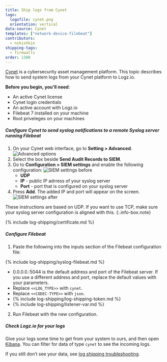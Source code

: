 ```yaml
---
title: Ship logs from Cynet
logo:
  logofile: cynet.png
  orientation: vertical
data-source: Cynet
templates: ["network-device-filebeat"]
contributors:
  - nshishkin
shipping-tags:
  - firewalls
order: 1380
---
```

[Cynet](https://www.cynet.com/platform/) is a cybersecurity asset management platform. This topic describes how to send system logs from your Cynet platform to Logz.io.

**Before you begin, you'll need**: 

* An active Cynet license
* Cynet login credentials 
* An active account with Logz.io
* Filebeat 7 installed on your machine
* Root priveleges on your machines 

<div class="tasklist">


##### Configure Cynet to send syslog notifications to a remote Syslog server running Filebeat

1. On your Cynet web interface, go to **Setting > Advanced**.
![Advanced options](https://dytvr9ot2sszz.cloudfront.net/logz-docs/Cynet/cynet1.png)
2. Select the box beside **Send Audit Records to SIEM**.
3. Go to **Configuration > SIEM settings** and enable the following configuration:
![SIEM settings before](https://dytvr9ot2sszz.cloudfront.net/logz-docs/Cynet/cynet2before.png)
   * **UDP**
   * **IP** - public IP adrress of your syslog server
   * **Port** - port that is configured on your syslog server
4. Press **Add**. The added IP and port will appear on the screen.
![SIEM settings after](https://dytvr9ot2sszz.cloudfront.net/logz-docs/Cynet/cynet2after.png)
  
<!-- info-box-start:info -->
These instructions are based on UDP. If you want to use TCP, make sure your syslog server configuration is aligned with this.
{:.info-box.note}
<!-- info-box-end -->

{% include log-shipping/certificate.md %}


##### Configure Filebeat

1. Paste the following into the inputs section of the Filebeat configuration file:

{% include log-shipping/syslog-filebeat.md %}
 
   * 0.0.0.0.:5044 is the default address and port of the Filebeat server. If you use a different address and port, replace the default values with your parameters.
   * Replace `<<LOG_TYPE>>` with `cynet`.
   * Replace `<<CODEC-TYPE>>` with `json`.
   * {% include log-shipping/log-shipping-token.md %}
   * {% include log-shipping/listener-var.md %}

2. Run Filebeat with the new configuration.

##### Check Logz.io for your logs

Give your logs some time to get from your system to ours, and then open [Kibana](https://app.logz.io/#/dashboard/kibana/discover?). You can filter for data of type `cynet` to see the incoming logs.
  
If you still don’t see your data, see [log shipping troubleshooting](https://docs.logz.io/user-guide/log-shipping/log-shipping-troubleshooting.html).

</div>
